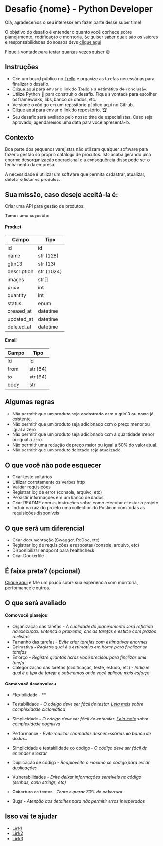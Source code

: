 # Desafio {nome} - Python Developer

Olá, agradecemos o seu interesse em fazer parte desse super time!

O objetivo do desafio é entender o quanto você conhece sobre planejamento, codificação e monitoria. Se quiser saber quais são os valores e responsabilidades do nossos devs [clique aqui](https://github.com/nodis-com-br/bushido)

Fique à vontade para tentar quantas vezes quiser :smile:

## Instruções
* Crie um board público no [Trello](https://trello.com/) e organize as tarefas necessárias para finalizar o desafio.
* [Clique aqui](https://www.stone.com.br) para enviar o link do [Trello](https://trello.com/) e a estimativa de conclusão.
* Utilize Python :snake: para construir o desafio. Fique à vontade para escolher os frameworks, libs, banco de dados, etc.
* Versione o código em um repositório público aqui no Github.
* [Clique aqui](https://www.stone.com.br) para enviar o link do repositório. :trophy:
* Seu desafio será avaliado pelo nosso time de especialistas. Caso seja aprovado, agendaremos uma data para você apresentá-lo.

## Contexto

Boa parte dos pequenos varejistas não utilizam qualquer software para fazer a gestão do próprio catálogo de produtos. Isto acaba gerando uma enorme desorganização operacional e a consequência disso pode ser o fechamento da empresa. 

A necessidade é utilizar um software que permita cadastrar, atualizar, deletar e listar os produtos.

## Sua missão, caso deseje aceitá-la é:

Criar uma API para gestão de produtos.

Temos uma sugestão:

#### Product

Campo   | Tipo
--------- | ------
id | id
name | str (128)
gtin13 | str (13)
description | str (1024)
images | str[]
price | int 
quantity | int
status | enum
created_at | datetime
updated_at | datetime
deleted_at | datetime

#### Email

Campo   | Tipo
--------- | ------
id | id
from | str (64)
to | str (64)
body | str 

## Algumas regras

* Não permitir que um produto seja cadastrado com o gtin13 ou nome já existente.
* Não permitir que um produto seja adicionado com o preço menor ou igual a zero.
* Não permitir que um produto seja adicionado com a quantidade menor ou igual a zero.
* Não permitir uma redução de preço maior ou igual a 50% do valor atual.
* Não permitir que um produto deletado seja atualizado.

## O que você não pode esquecer

* Criar teste unitários
* Utilizar corretamente os verbos http
* Validar requisições
* Registrar log de erros (console, arquivo, etc)
* Persistir informações em um banco de dados
* Criar README com as instruções sobre como executar e testar o projeto
* Incluir na raiz do projeto uma collection do Postman com todas as requisições disponíveis

## O que será um diferencial

* Criar documentação (Swagger, ReDoc, etc)
* Registrar log de requisições e respostas (console, arquivo, etc)
* Disponibilizar endpoint para healthcheck
* Criar Dockerfile

## É faixa preta? (opcional)

[Clique aqui](https://www.stone.com.br) e fale um pouco sobre sua experiência com monitoria, performance e outros.

## O que será avaliado

#### Como você planejou

* Organização das tarefas - *A qualidade do planejamento será refletido na execução. Entenda o problema, crie as tarefas e estime com prazos realistas*
* Tamanho das tarefas - *Evite criar tarefas com estimativas enormes*
* Estimativa - *Registre qual é a estimativa em horas para finalizar as tarefas*
* Esforço - *Registre quantas horas você precisou para finalizar uma tarefa*
* Categorização das tarefas (codificação, teste, estudo, etc) - *Indique qual é o tipo de tarefa e saberemos onde você aplicou mais esforço*

#### Como você desenvolveu

* Flexibilidade - **
* Testabilidade - *O código deve ser fácil de testar. [Leia mais](https://www.stone.com.br) sobre complexidade ciclomática*
* Simplicidade - *O código deve ser fácil de entender. [Leia mais](https://www.stone.com.br) sobre complexidade cognitiva*
* Performance - *Evite realizar chamadas desnecessárias ao banco de dados..*

* Simplicidade e testabilidade do código - *O código deve ser fácil de entender e testar*

* Duplicação de código - *Reaproveite o máximo de código para evitar duplicações*
* Vulnerabilidades - *Evite deixar informações sensíveis no código (senhas, conn strings, etc)*
* Cobertura de testes - *Tente superar 70% de cobertura*
* Bugs - *Atenção aos detalhes para não permitir erros inesperados*

## Isso vai te ajudar

* [Link1](https://www.stone.com.br)
* [Link2](https://www.stone.com.br)
* [Link3](https://www.stone.com.br)
